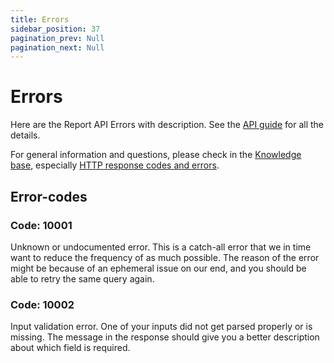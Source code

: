 ```yaml
---
title: Errors
sidebar_position: 37
pagination_prev: Null
pagination_next: Null
---
```


# Errors

Here are the Report API Errors with description.
See the
[API guide](overview.md)
for all the details.

For general information and questions, please check in the
[Knowledge base](https://developer.vippsmobilepay.com/docs/common-topics/),
especially [HTTP response codes and errors](https://developer.vippsmobilepay.com/docs/common-topics/errors/).

## Error-codes

### Code: 10001

Unknown or undocumented error. This is a catch-all error that we in time want to reduce the frequency of as much possible.
The reason of the error might be because of an ephemeral issue on our end, and you should be able to retry the same query again.

### Code: 10002

Input validation error. One of your inputs did not get parsed properly or is missing.
The message in the response should give you a better description about which field is required.
